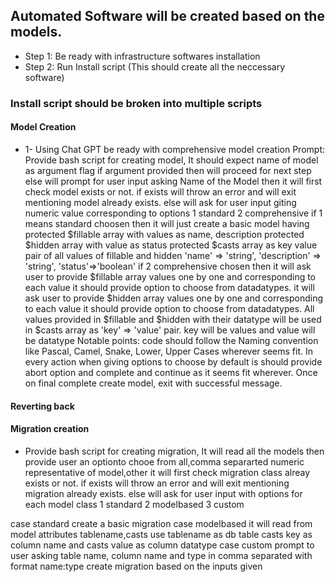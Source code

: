 ## Automated Software will be created  based on the models.
- Step 1: Be ready with infrastructure softwares installation
- Step 2: Run Install script (This should create all the neccessary software)
### Install script should be broken into multiple scripts
#### Model Creation
- 1- Using Chat GPT be ready with comprehensive model creation
Prompt: 
Provide bash script for creating model,
It should expect name of model as argument flag
if argument provided then will proceed for next step
else will prompt for user input asking Name of the Model
then
it will first check model exists or not.
if exists will throw an error and will exit mentioning model already exists.
else will ask for user input giting numeric value corresponding to options
1 standard
2 comprehensive
if 1 means standard choosen then it will just create a basic model having
protected $fillable array with values as name, description 
protected $hidden array with value as status
protected $casts  array as key value pair of all values of fillable and hidden 
'name' => 'string',
'description' => 'string',
'status'=>'boolean'
if 2 comprehensive chosen then
it will ask user to provide $fillable array values one by one and corresponding to each value it should provide option to choose from  datadatypes.
it will ask user to provide $hidden array values one by one and corresponding to each value it should provide option to choose from  datadatypes.
 All values provided in $fillable and $hidden with their datatype will be used in $casts
 array as 'key' => 'value' pair. key will be values and value will be datatype
Notable points:
code should follow the Naming convention like Pascal, Camel, Snake, Lower, Upper Cases wherever seems fit.
In every action when giving options to choose by default is should provide abort option and complete and continue as it seems fit wherever.
Once on final complete create model, exit with successful message.

#### Reverting back
#### Migration creation
- Provide bash script for creating migration, 
It will read all the models then provide user an optionto chooe from all,comma separarted numeric representative of model,other
it will first check migration class alreay exists or not.
if exists will throw an error and will exit mentioning migration already exists.
else will ask for user input with options for each model class
1 standard
2 modelbased
3 custom

case standard create a basic migration
case modelbased
it will read from model attributes  tablename,casts
use tablename as db table
casts key as column name and casts value as column datatype
case custom
prompt to user asking table name, column name and type in comma separated with format name:type
create migration based on the inputs given